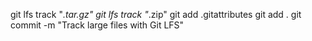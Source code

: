 git lfs track "*.tar.gz"
git lfs track "*.zip"
git add .gitattributes
git add .
git commit -m "Track large files with Git LFS"

